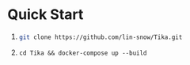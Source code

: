 # Quick Start

1. ```sh
   git clone https://github.com/lin-snow/Tika.git
   ```

   

2. ```shell
   cd Tika && docker-compose up --build
   ```

   